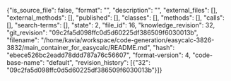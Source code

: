 {"is_source_file": false, "format": "", "description": "", "external_files": [], "external_methods": [], "published": [], "classes": [], "methods": [], "calls": [], "search-terms": [], "state": 2, "file_id": 16, "knowledge_revision": 32, "git_revision": "09c2fa5d098ffc0d5d60225df386509f6030013b", "filename": "/home/kavia/workspace/code-generation/easycalc-3826-3832/main_container_for_easycalc/README.md", "hash": "ebece526bc2eadd78ddd787a76c56607", "format-version": 4, "code-base-name": "default", "revision_history": [{"32": "09c2fa5d098ffc0d5d60225df386509f6030013b"}]}